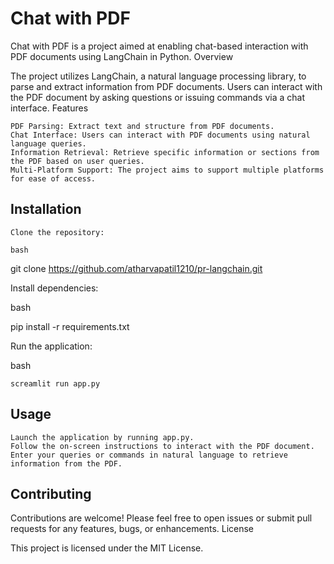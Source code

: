 # Chat with PDF

Chat with PDF is a project aimed at enabling chat-based interaction with PDF documents using LangChain in Python.
Overview

The project utilizes LangChain, a natural language processing library, to parse and extract information from PDF documents. Users can interact with the PDF document by asking questions or issuing commands via a chat interface.
Features

    PDF Parsing: Extract text and structure from PDF documents.
    Chat Interface: Users can interact with PDF documents using natural language queries.
    Information Retrieval: Retrieve specific information or sections from the PDF based on user queries.
    Multi-Platform Support: The project aims to support multiple platforms for ease of access.

## Installation

    Clone the repository:

    bash

git clone https://github.com/atharvapatil1210/pr-langchain.git

Install dependencies:

bash

pip install -r requirements.txt

Run the application:

bash

    screamlit run app.py

## Usage

    Launch the application by running app.py.
    Follow the on-screen instructions to interact with the PDF document.
    Enter your queries or commands in natural language to retrieve information from the PDF.

## Contributing

Contributions are welcome! Please feel free to open issues or submit pull requests for any features, bugs, or enhancements.
License

This project is licensed under the MIT License.
